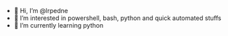 - 👋 Hi, I’m @lrpedne
- 👀 I’m interested in powershell, bash, python and quick automated stuffs
- 🌱 I’m currently learning python

<!---
lrpedne/lrpedne is a ✨ special ✨ repository because its `README.md` (this file) appears on your GitHub profile.
You can click the Preview link to take a look at your changes.
--->
